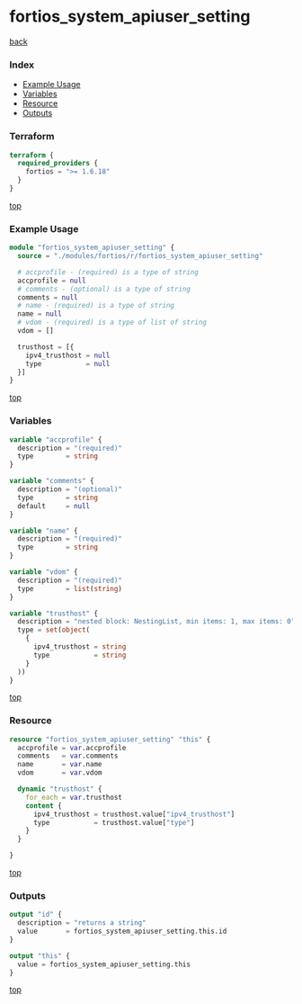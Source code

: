 # fortios_system_apiuser_setting

[back](../fortios.md)

### Index

- [Example Usage](#example-usage)
- [Variables](#variables)
- [Resource](#resource)
- [Outputs](#outputs)

### Terraform

```terraform
terraform {
  required_providers {
    fortios = ">= 1.6.18"
  }
}
```

[top](#index)

### Example Usage

```terraform
module "fortios_system_apiuser_setting" {
  source = "./modules/fortios/r/fortios_system_apiuser_setting"

  # accprofile - (required) is a type of string
  accprofile = null
  # comments - (optional) is a type of string
  comments = null
  # name - (required) is a type of string
  name = null
  # vdom - (required) is a type of list of string
  vdom = []

  trusthost = [{
    ipv4_trusthost = null
    type           = null
  }]
}
```

[top](#index)

### Variables

```terraform
variable "accprofile" {
  description = "(required)"
  type        = string
}

variable "comments" {
  description = "(optional)"
  type        = string
  default     = null
}

variable "name" {
  description = "(required)"
  type        = string
}

variable "vdom" {
  description = "(required)"
  type        = list(string)
}

variable "trusthost" {
  description = "nested block: NestingList, min items: 1, max items: 0"
  type = set(object(
    {
      ipv4_trusthost = string
      type           = string
    }
  ))
}
```

[top](#index)

### Resource

```terraform
resource "fortios_system_apiuser_setting" "this" {
  accprofile = var.accprofile
  comments   = var.comments
  name       = var.name
  vdom       = var.vdom

  dynamic "trusthost" {
    for_each = var.trusthost
    content {
      ipv4_trusthost = trusthost.value["ipv4_trusthost"]
      type           = trusthost.value["type"]
    }
  }

}
```

[top](#index)

### Outputs

```terraform
output "id" {
  description = "returns a string"
  value       = fortios_system_apiuser_setting.this.id
}

output "this" {
  value = fortios_system_apiuser_setting.this
}
```

[top](#index)